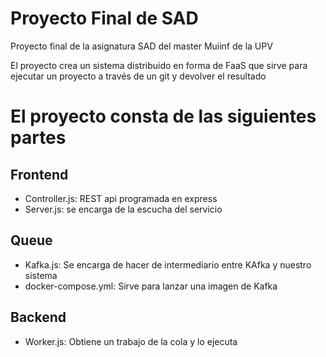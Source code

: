 # Proyecto Final de SAD
Proyecto final de la asignatura SAD del master Muiinf de la UPV

El proyecto crea un sistema distribuido en forma de FaaS que sirve para ejecutar un proyecto a través de un git y devolver el resultado

# El proyecto consta de las siguientes partes

## Frontend
 * Controller.js: REST api programada en express
 * Server.js: se encarga de la escucha del servicio

## Queue
 * Kafka.js: Se encarga de hacer de intermediario entre KAfka y nuestro sistema
 * docker-compose.yml: Sirve para lanzar una imagen de Kafka

## Backend
 * Worker.js: Obtiene un trabajo de la cola y lo ejecuta


